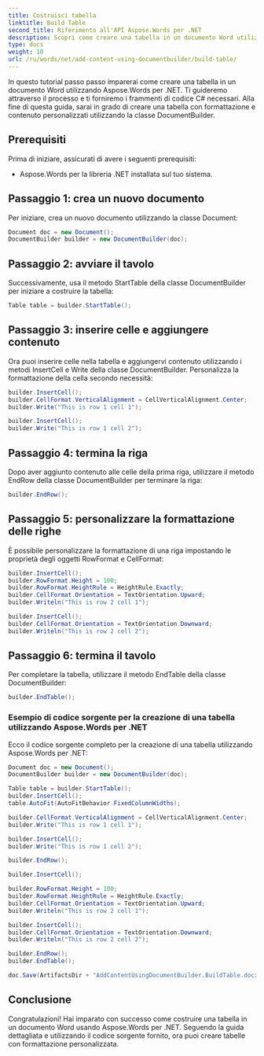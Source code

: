 ```yaml
---
title: Costruisci tabella
linktitle: Build Table
second_title: Riferimento all'API Aspose.Words per .NET
description: Scopri come creare una tabella in un documento Word utilizzando Aspose.Words per .NET.
type: docs
weight: 10
url: /ru/words/net/add-content-using-documentbuilder/build-table/
---
```


In questo tutorial passo passo imparerai come creare una tabella in un documento Word utilizzando Aspose.Words per .NET. Ti guideremo attraverso il processo e ti forniremo i frammenti di codice C# necessari. Alla fine di questa guida, sarai in grado di creare una tabella con formattazione e contenuto personalizzati utilizzando la classe DocumentBuilder.

## Prerequisiti
Prima di iniziare, assicurati di avere i seguenti prerequisiti:
- Aspose.Words per la libreria .NET installata sul tuo sistema.

## Passaggio 1: crea un nuovo documento
Per iniziare, crea un nuovo documento utilizzando la classe Document:

```csharp
Document doc = new Document();
DocumentBuilder builder = new DocumentBuilder(doc);
```

## Passaggio 2: avviare il tavolo
Successivamente, usa il metodo StartTable della classe DocumentBuilder per iniziare a costruire la tabella:

```csharp
Table table = builder.StartTable();
```

## Passaggio 3: inserire celle e aggiungere contenuto
Ora puoi inserire celle nella tabella e aggiungervi contenuto utilizzando i metodi InsertCell e Write della classe DocumentBuilder. Personalizza la formattazione della cella secondo necessità:

```csharp
builder.InsertCell();
builder.CellFormat.VerticalAlignment = CellVerticalAlignment.Center;
builder.Write("This is row 1 cell 1");

builder.InsertCell();
builder.Write("This is row 1 cell 2");
```

## Passaggio 4: termina la riga
Dopo aver aggiunto contenuto alle celle della prima riga, utilizzare il metodo EndRow della classe DocumentBuilder per terminare la riga:

```csharp
builder.EndRow();
```

## Passaggio 5: personalizzare la formattazione delle righe
È possibile personalizzare la formattazione di una riga impostando le proprietà degli oggetti RowFormat e CellFormat:

```csharp
builder.InsertCell();
builder.RowFormat.Height = 100;
builder.RowFormat.HeightRule = HeightRule.Exactly;
builder.CellFormat.Orientation = TextOrientation.Upward;
builder.Writeln("This is row 2 cell 1");

builder.InsertCell();
builder.CellFormat.Orientation = TextOrientation.Downward;
builder.Writeln("This is row 2 cell 2");
```

## Passaggio 6: termina il tavolo
Per completare la tabella, utilizzare il metodo EndTable della classe DocumentBuilder:

```csharp
builder.EndTable();
```

### Esempio di codice sorgente per la creazione di una tabella utilizzando Aspose.Words per .NET
Ecco il codice sorgente completo per la creazione di una tabella utilizzando Aspose.Words per .NET:

```csharp
Document doc = new Document();
DocumentBuilder builder = new DocumentBuilder(doc);

Table table = builder.StartTable();
builder.InsertCell();
table.AutoFit(AutoFitBehavior.FixedColumnWidths);

builder.CellFormat.VerticalAlignment = CellVerticalAlignment.Center;
builder.Write("This is row 1 cell 1");

builder.InsertCell();
builder.Write("This is row 1 cell 2");

builder.EndRow();

builder.InsertCell();

builder.RowFormat.Height = 100;
builder.RowFormat.HeightRule = HeightRule.Exactly;
builder.CellFormat.Orientation = TextOrientation.Upward;
builder.Writeln("This is row 2 cell 1");

builder.InsertCell();
builder.CellFormat.Orientation = TextOrientation.Downward;
builder.Writeln("This is row 2 cell 2");

builder.EndRow();
builder.EndTable();

doc.Save(ArtifactsDir + "AddContentUsingDocumentBuilder.BuildTable.docx");
```

## Conclusione
Congratulazioni! Hai imparato con successo come costruire una tabella in un documento Word usando Aspose.Words per .NET. Seguendo la guida dettagliata e utilizzando il codice sorgente fornito, ora puoi creare tabelle con formattazione personalizzata.